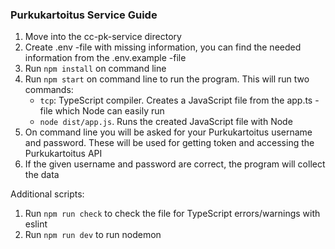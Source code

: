 ### Purkukartoitus Service Guide

1. Move into the cc-pk-service directory
2. Create .env -file with missing information, you can find the needed information from the .env.example -file
3. Run ```npm install``` on command line
4. Run ```npm start``` on command line to run the program. This will run two commands:
   - ```tcp```: TypeScript compiler. Creates a JavaScript file from the app.ts -file which Node can easily run
   - ```node dist/app.js```. Runs the created JavaScript file with Node
5. On command line you will be asked for your Purkukartoitus username and password. These will be used for getting token and accessing the Purkukartoitus API
6. If the given username and password are correct, the program will collect the data


Additional scripts: 
1. Run ```npm run check``` to check the file for TypeScript errors/warnings with eslint
2. Run ```npm run dev``` to run nodemon
